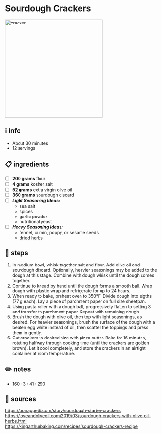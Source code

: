 # Sourdough Crackers
<img src="https://assets.bonappetit.com/photos/5ea9da3feee08767a7c6ab5e/16:9/w_1000,c_limit/_Basically-Sourdough-Crackers.jpg" alt="cracker" width="320"/>

## ℹ️ info
* About 30 minutes
* 12 servings

## 📋 ingredients
- [ ] **200	grams**	flour
- [ ] **4	grams**	kosher salt
- [ ] **52	grams**	extra virgin olive oil
- [ ] **360	grams**	sourdough discard
- [ ] ***Light Seasoning Ideas:***  
	* sea salt
	* spices
	* garlic powder
	* nutritional yeast
- [ ] ***Heavy Seasoning Ideas:***  
	* fennel, cumin, poppy, or sesame seeds
	* dried herbs

## 🔪 steps
1. In medium bowl, whisk together salt and flour. Add olive oil and sourdough discard. Optionally, heavier seasonings may be added to the dough at this stage. Combine with dough whisk until the dough comes together.
2. Continue to knead by hand until the dough forms a smooth ball. Wrap dough with plastic wrap and refrigerate for up to 24 hours.
3. When ready to bake, preheat oven to 350°F. Divide dough into eigths (77 g each). Lay a piece of parchment paper on full size sheetpan.
4. Using pasta roller with a dough ball, progressively flatten to setting 3 and transfer to parchment paper. Repeat with remaining dough.
5. Brush the dough with olive oil, then top with light seasonings, as desired. For heavier seasonings, brush the surface of the dough with a beaten egg white instead of oil, then scatter the toppings and press them in gently.
6. Cut crackers to desired size with pizza cutter. Bake for 16 minutes, rotating halfway through cooking time (until the crackers are golden brown). Let it cool completely, and store the crackers in an airtight container at room temperature.

## ✏️ notes
* 160 : 3 : 41 : 290

## 🔗 sources
https://bonappetit.com/story/sourdough-starter-crackers  
https://loveandoliveoil.com/2019/03/sourdough-crackers-with-olive-oil-herbs.html  
https://kingarthurbaking.com/recipes/sourdough-crackers-recipe  
